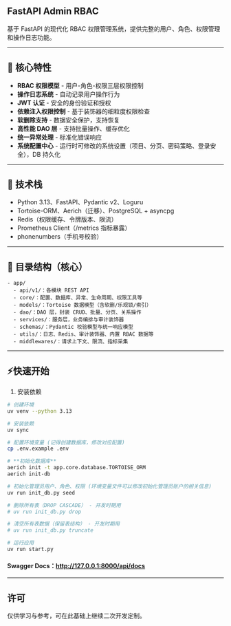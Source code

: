 ## FastAPI Admin RBAC

基于 FastAPI 的现代化 RBAC 权限管理系统，提供完整的用户、角色、权限管理和操作日志功能。

---

## 🚀 核心特性

- **RBAC 权限模型** - 用户-角色-权限三层权限控制
- **操作日志系统** - 自动记录用户操作行为
- **JWT 认证** - 安全的身份验证和授权
- **依赖注入权限控制** - 基于装饰器的细粒度权限检查
- **软删除支持** - 数据安全保护，支持恢复
- **高性能 DAO 层** - 支持批量操作、缓存优化
- **统一异常处理** - 标准化错误响应
- **系统配置中心** - 运行时可修改的系统设置（项目、分页、密码策略、登录安全），DB 持久化

---

## 🚀 技术栈
- Python 3.13、FastAPI、Pydantic v2、Loguru
- Tortoise-ORM、Aerich（迁移）、PostgreSQL + asyncpg
- Redis（权限缓存、令牌版本、限流）
- Prometheus Client（/metrics 指标暴露）
- phonenumbers（手机号校验）

---

## 📁 目录结构（核心）

```
- app/
  - api/v1/：各模块 REST API
  - core/：配置、数据库、异常、生命周期、权限工具等
  - models/：Tortoise 数据模型（含软删/乐观锁/索引）
  - dao/：DAO 层，封装 CRUD、批量、分页、关系操作
  - services/：服务层，业务编排与审计装饰器
  - schemas/：Pydantic 校验模型与统一响应模型
  - utils/：日志、Redis、审计装饰器、内置 RBAC 数据等
  - middlewares/：请求上下文、限流、指标采集
```
---

## ⚡快速开始
1) 安装依赖
```bash
# 创建环境
uv venv --python 3.13

# 安装依赖
uv sync

# 配置环境变量 (记得创建数据库，修改对应配置)
cp .env.example .env

# **初始化数据库**
aerich init -t app.core.database.TORTOISE_ORM
aerich init-db

# 初始化管理员用户、角色、权限 (环境变量文件可以修改初始化管理员账户的相关信息)
uv run init_db.py seed

# 删除所有表（DROP CASCADE） - 开发时期用
# uv run init_db.py drop

# 清空所有表数据（保留表结构） - 开发时期用
# uv run init_db.py truncate

# 运行应用
uv run start.py

```

#### Swagger Docs：http://127.0.0.1:8000/api/docs

---

## 许可
仅供学习与参考，可在此基础上继续二次开发定制。
